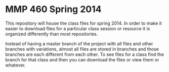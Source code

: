 MMP 460 Spring 2014
=============

This repository will house the class files for spring 2014. In order to make it easier to download files for a particular class session or resource it is organized differently than most repositories.

Instead of having a master branch of the project with all files and other branches with variations, almost all files are stored in branches and those branches are each different from each other. To see files for a class find the branch for that class and then you can download the files or view them or whatever.
